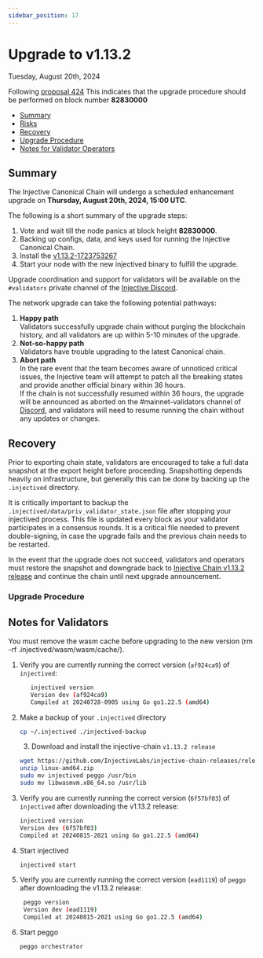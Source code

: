 ```yaml
---
sidebar_position: 17
---
```


# Upgrade to v1.13.2

Tuesday, August 20th, 2024

Following [proposal 424](https://hub.injective.network/proposal/424/) This indicates that the upgrade procedure should be performed on block number **82830000**

* [Summary](#summary)
* [Risks](#risks)
* [Recovery](#recovery)
* [Upgrade Procedure](#upgrade-procedure)
* [Notes for Validator Operators](#notes-for-validators)

## Summary

The Injective Canonical Chain will undergo a scheduled enhancement upgrade on **Thursday, August 20th, 2024, 15:00 UTC**.

The following is a short summary of the upgrade steps:

1. Vote and wait till the node panics at block height **82830000**.
2. Backing up configs, data, and keys used for running the Injective Canonical Chain.
3. Install the [v1.13.2-1723753267](https://github.com/InjectiveLabs/injective-chain-releases/releases/tag/v1.13.2-1723753267)
4. Start your node with the new injectived binary to fulfill the upgrade.

Upgrade coordination and support for validators will be available on the `#validators` private channel of the [Injective Discord](https://discord.gg/injective).

The network upgrade can take the following potential pathways:

1. **Happy path**\
   Validators successfully upgrade chain without purging the blockchain history, and all validators are up within 5-10 minutes of the upgrade.
2. **Not-so-happy path**\
   Validators have trouble upgrading to the latest Canonical chain.
3. **Abort path**\
   In the rare event that the team becomes aware of unnoticed critical issues, the Injective team will attempt to patch all the breaking states and provide another official binary within 36 hours.\
   If the chain is not successfully resumed within 36 hours, the upgrade will be announced as aborted on the #mainnet-validators channel of [Discord](https://discord.gg/injective), and validators will need to resume running the chain without any updates or changes.

## Recovery

Prior to exporting chain state, validators are encouraged to take a full data snapshot at the export height before proceeding. Snapshotting depends heavily on infrastructure, but generally this can be done by backing up the `.injectived` directory.

It is critically important to backup the `.injectived/data/priv_validator_state.json` file after stopping your injectived process. This file is updated every block as your validator participates in a consensus rounds. It is a critical file needed to prevent double-signing, in case the upgrade fails and the previous chain needs to be restarted.

In the event that the upgrade does not succeed, validators and operators must restore the snapshot and downgrade back to [Injective Chain v1.13.2 release](https://github.com/InjectiveLabs/injective-chain-releases/releases/tag/v1.13.2-1723753267) and continue the chain until next upgrade announcement.

### Upgrade Procedure

## Notes for Validators

You must remove the wasm cache before upgrading to the new version (rm -rf .injectived/wasm/wasm/cache/).

1.  Verify you are currently running the correct version (`af924ca9`) of `injectived`:

    ```bash
       injectived version
       Version dev (af924ca9)
       Compiled at 20240728-0905 using Go go1.22.5 (amd64)
    ```
2.  Make a backup of your `.injectived` directory

    ```bash
    cp ~/.injectived ./injectived-backup
    ```

    3. Download and install the injective-chain `v1.13.2 release`

    ```bash
    wget https://github.com/InjectiveLabs/injective-chain-releases/releases/download/v1.13.2-1723753267/linux-amd64.zip
    unzip linux-amd64.zip
    sudo mv injectived peggo /usr/bin
    sudo mv libwasmvm.x86_64.so /usr/lib
    ```
3.  Verify you are currently running the correct version (`6f57bf03`) of `injectived` after downloading the v1.13.2 release:

    ```bash
    injectived version
    Version dev (6f57bf03)
    Compiled at 20240815-2021 using Go go1.22.5 (amd64)
    ```
4.  Start injectived

    ```bash
    injectived start
    ```
5.  Verify you are currently running the correct version (`ead1119`) of `peggo` after downloading the v1.13.2 release:

    ```bash
     peggo version
     Version dev (ead1119)
     Compiled at 20240815-2021 using Go go1.22.5 (amd64)
    ```
6.  Start peggo

    ```bash
    peggo orchestrator
    ```

